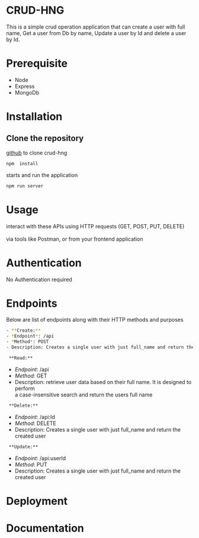 # CRUD-HNG

This is a simple crud operation application that can create a user with full name, Get a user from Db by name, Update a user by Id and delete a user by Id.

# Prerequisite
- Node
- Express
- MongoDb

# Installation

## Clone the repository

 [github](https://github.com/gentomacine/crud-hng.git) to clone crud-hng

```bash
npm  install 
```
starts and run the application
```bash
npm run server
```

# Usage
interact with these APIs using HTTP requests (GET, POST, PUT, DELETE) <br>  
via tools like Postman, or from your frontend application

# Authentication
No Authentication required

# Endpoints
Below are list of endpoints along with their HTTP methods and purposes
```bash
- **Create:**
- *Endpoint*: /api
- *Method*: POST
- Description: Creates a single user with just full_name and return the created user
```
```bash
 **Read:**
```
- *Endpoint*: /api
- *Method*: GET
- Description:  retrieve user data based on their full name. It is designed to perform <br>
                a case-insensitive search and return the users full name


```bash
 **Delete:**
```
- *Endpoint*: /api:Id
- *Method*: DELETE
- Description: Creates a single user with just full_name and return the created user

```bash
 **Update:**
```
- *Endpoint*: /api:userId
- *Method*: PUT
- Description: Creates a single user with just full_name and return the created user


# Deployment


# Documentation


